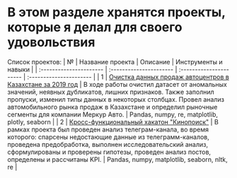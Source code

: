 # В этом разделе хранятся проекты, которые я делал для своего удовольствия
Список проектов:
| № | Название проекта | Описание | Инструменты и навыки |
| :---------------------- | :---------------------- | :---------------------- | :---------------------- |
| 1 | [Очистка данных продаж автоцентров в Казахстане за 2019 год](Analysis_of_the_car_market_in_Kazakhstan) | В ходе работы очистил датасет от аномальных значений, неявных дубликатов, лишних признаков. Также заполнил пропуски, изменил типы данных в некоторых столбцах. Провел анализ автомобильного рынка продаж в Казахстане и определил рыночные сегменты для компании Меркур Авто. | Pandas, numpy, re, matplotlib, plotly, seaborn |
| 2 | [Кросс-функциональный хакатон "Кинопоиск"](Hackathon_from_Kinopoisk) | В рамках проекта был проведен анализ телеграм-канала, во время которого: спарсены недостающие данные из телеграмм-каналов, проведена предобработка, выполнен исследовательский анализ, сформулированы и проверены гипотезы, проведен анализ постов, определены и рассчитаны KPI. | Pandas, numpy, matplotlib, seaborn, nltk, re |

